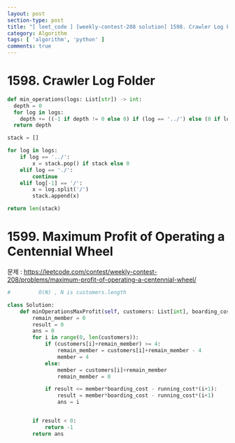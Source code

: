 ```yaml
---
layout: post
section-type: post
title: "[ leet_code ] [weekly-contest-208 solution] 1598. Crawler Log Folder, 1599. Maximum Profit of Operating a Centennial Wheel with python3"
category: Algorithm
tags: [ 'algorithm', 'python' ]
comments: true
---
```


# 1598. Crawler Log Folder

``` python
def min_operations(logs: List[str]) -> int:
  depth = 0
  for log in logs:
    depth += ((-1 if depth != 0 else 0) if (log == '../') else (0 if log == './' else 1))
  return depth

```

``` python
stack = []

for log in logs:
    if log == '../':
        x = stack.pop() if stack else 0
    elif log == './':
        continue
    elif log[-1] == '/':
        x = log.split('/')
        stack.append(x)

return len(stack)
```

# 1599. Maximum Profit of Operating a Centennial Wheel
문제 : https://leetcode.com/contest/weekly-contest-208/problems/maximum-profit-of-operating-a-centennial-wheel/

``` python
#         O(N) , N is customers.length

class Solution:
    def minOperationsMaxProfit(self, customers: List[int], boarding_cost: int, running_cost: int) -> int:
        remain_member = 0
        result = 0
        ans = 0
        for i in range(0, len(customers)):
            if (customers[i]+remain_member) >= 4:
                remain_member = customers[i]+remain_member - 4
                member = 4
            else:
                member = customers[i]+remain_member
                remain_member = 0

            if result <= member*boarding_cost - running_cost*(i+1):
                result = member*boarding_cost - running_cost*(i+1)
                ans = i


        if result < 0:
            return -1
        return ans
```

